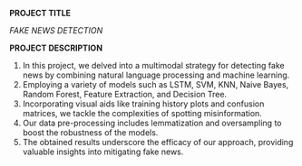 **PROJECT TITLE**

*FAKE NEWS DETECTION*

**PROJECT DESCRIPTION**

1. In this project, we delved into a multimodal strategy for detecting fake news by combining natural language processing and machine learning. 
2. Employing a variety of models such as LSTM, SVM, KNN, Naive Bayes, Random Forest, Feature Extraction, and Decision Tree.
3. Incorporating visual aids like training history plots and confusion matrices, we tackle the complexities of spotting misinformation.
4. Our data pre-processing includes lemmatization and oversampling to boost the robustness of the models.
5. The obtained results underscore the efficacy of our approach, providing valuable insights into mitigating fake news.
